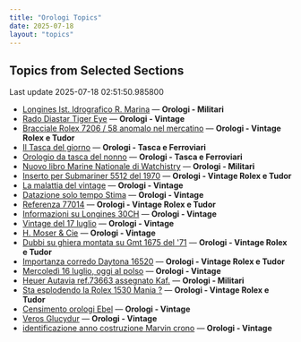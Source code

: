 ```yaml
---
title: "Orologi Topics"
date: 2025-07-18
layout: "topics"
---
```


## Topics from Selected Sections

Last update 2025-07-18 02:51:50.985800

- [Longines Ist. Idrografico R. Marina](https://orologi.forumfree.it/?t=80763716) — **Orologi - Militari**
- [Rado Diastar Tiger Eye](https://orologi.forumfree.it/?t=80755140) — **Orologi - Vintage**
- [Bracciale Rolex 7206 /  58 anomalo nel mercatino](https://orologi.forumfree.it/?t=80763085) — **Orologi - Vintage Rolex e Tudor**
- [Il Tasca del giorno](https://orologi.forumfree.it/?t=80702163) — **Orologi - Tasca e Ferroviari**
- [Orologio da tasca del nonno](https://orologi.forumfree.it/?t=80762919) — **Orologi - Tasca e Ferroviari**
- [Nuovo libro Marine Nationale di Watchistry](https://orologi.forumfree.it/?t=80762898) — **Orologi - Militari**
- [Inserto per Submariner 5512 del 1970](https://orologi.forumfree.it/?t=80763614) — **Orologi - Vintage Rolex e Tudor**
- [La malattia del vintage](https://orologi.forumfree.it/?t=80762254) — **Orologi - Vintage**
- [Datazione solo tempo Stima](https://orologi.forumfree.it/?t=80763640) — **Orologi - Vintage**
- [Referenza 77014](https://orologi.forumfree.it/?t=80763879) — **Orologi - Vintage Rolex e Tudor**
- [Informazioni su Longines 30CH](https://orologi.forumfree.it/?t=80104160) — **Orologi - Vintage**
- [Vintage del 17 luglio](https://orologi.forumfree.it/?t=80762870) — **Orologi - Vintage**
- [H. Moser & Cie](https://orologi.forumfree.it/?t=80759523) — **Orologi - Vintage**
- [Dubbi su ghiera montata su Gmt 1675 del '71](https://orologi.forumfree.it/?t=80763604) — **Orologi - Vintage Rolex e Tudor**
- [Importanza corredo Daytona 16520](https://orologi.forumfree.it/?t=80759799) — **Orologi - Vintage Rolex e Tudor**
- [Mercoledì 16 luglio, oggi al polso](https://orologi.forumfree.it/?t=80761711) — **Orologi - Vintage**
- [Heuer Autavia ref.73663 assegnato Kaf.](https://orologi.forumfree.it/?t=80760749) — **Orologi - Militari**
- [Sta esplodendo la Rolex 1530 Mania ?](https://orologi.forumfree.it/?t=80757728) — **Orologi - Vintage Rolex e Tudor**
- [Censimento orologi Ebel](https://orologi.forumfree.it/?t=58592137) — **Orologi - Vintage**
- [Veros Glucydur](https://orologi.forumfree.it/?t=80763849) — **Orologi - Vintage**
- [identificazione anno costruzione Marvin crono](https://orologi.forumfree.it/?t=80761545) — **Orologi - Vintage**
